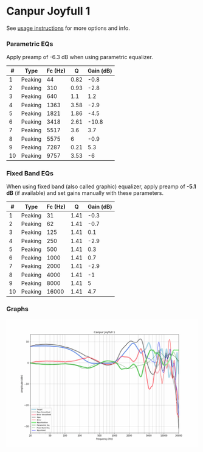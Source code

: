 # Canpur Joyfull 1
See [usage instructions](https://github.com/jaakkopasanen/AutoEq#usage) for more options and info.

### Parametric EQs
Apply preamp of -6.3 dB when using parametric equalizer.

|   # | Type    |   Fc (Hz) |    Q |   Gain (dB) |
|-----|---------|-----------|------|-------------|
|   1 | Peaking |        44 | 0.82 |        -0.8 |
|   2 | Peaking |       310 | 0.93 |        -2.8 |
|   3 | Peaking |       640 | 1.1  |         1.2 |
|   4 | Peaking |      1363 | 3.58 |        -2.9 |
|   5 | Peaking |      1821 | 1.86 |        -4.5 |
|   6 | Peaking |      3418 | 2.61 |       -10.8 |
|   7 | Peaking |      5517 | 3.6  |         3.7 |
|   8 | Peaking |      5575 | 6    |        -0.9 |
|   9 | Peaking |      7287 | 0.21 |         5.3 |
|  10 | Peaking |      9757 | 3.53 |        -6   |

### Fixed Band EQs
When using fixed band (also called graphic) equalizer, apply preamp of **-5.1 dB** (if available) and set gains manually with these parameters.

|   # | Type    |   Fc (Hz) |    Q |   Gain (dB) |
|-----|---------|-----------|------|-------------|
|   1 | Peaking |        31 | 1.41 |        -0.3 |
|   2 | Peaking |        62 | 1.41 |        -0.7 |
|   3 | Peaking |       125 | 1.41 |         0.1 |
|   4 | Peaking |       250 | 1.41 |        -2.9 |
|   5 | Peaking |       500 | 1.41 |         0.3 |
|   6 | Peaking |      1000 | 1.41 |         0.7 |
|   7 | Peaking |      2000 | 1.41 |        -2.9 |
|   8 | Peaking |      4000 | 1.41 |        -1   |
|   9 | Peaking |      8000 | 1.41 |         5   |
|  10 | Peaking |     16000 | 1.41 |         4.7 |

### Graphs
![](./Canpur%20Joyfull%201.png)
